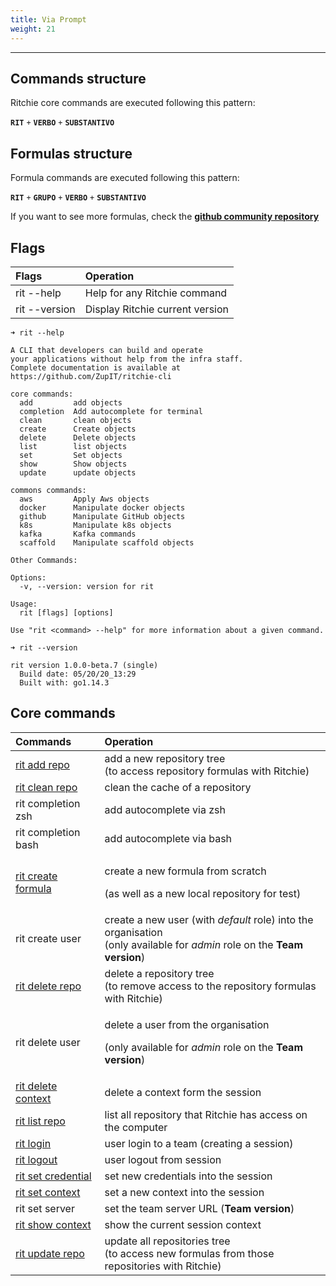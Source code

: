 ```yaml
---
title: Via Prompt
weight: 21
---
```


---

## Commands structure

Ritchie core commands are executed following this pattern:

**`RIT`** `+` **`VERBO`** `+` **`SUBSTANTIVO`**

## Formulas structure

Formula commands are executed following this pattern:

**`RIT`** `+` **`GRUPO`**  `+` **`VERBO`** `+` **`SUBSTANTIVO`**

If you want to see more formulas, check the [**github community repository**](https://github.com/ZupIT/ritchie-formulas)

## Flags

| Flags | Operation |
| :--- | :--- |
| rit --help | Help for any Ritchie command |
| rit --version | Display Ritchie current version |

```text
➜ rit --help

A CLI that developers can build and operate
your applications without help from the infra staff.
Complete documentation is available at https://github.com/ZupIT/ritchie-cli

core commands:
  add         add objects
  completion  Add autocomplete for terminal
  clean       clean objects
  create      Create objects
  delete      Delete objects
  list        list objects
  set         Set objects
  show        Show objects
  update      update objects

commons commands:
  aws         Apply Aws objects
  docker      Manipulate docker objects
  github      Manipulate GitHub objects
  k8s         Manipulate k8s objects
  kafka       Kafka commands
  scaffold    Manipulate scaffold objects

Other Commands:

Options:
  -v, --version: version for rit

Usage:
  rit [flags] [options]

Use "rit <command> --help" for more information about a given command.
```

```text
➜ rit --version

rit version 1.0.0-beta.7 (single)
  Build date: 05/20/20_13:29
  Built with: go1.14.3
```

<!--
    TODO: alterar a tabela para o padrão markdown
 -->
## Core commands

<table>
  <thead>
    <tr>
      <th style="text-align:left">Commands</th>
      <th style="text-align:left">Operation</th>
    </tr>
  </thead>
  <tbody>
    <tr>
      <td style="text-align:left"><a href="https://docs.ritchiecli.io/getting-started/commands/using-first-commands/repositories#add-other-repositories">rit add repo</a>
      </td>
      <td style="text-align:left">add a new repository tree
        <br />(to access repository formulas with Ritchie)</td>
    </tr>
    <tr>
      <td style="text-align:left"><a href="https://docs.ritchiecli.io/getting-started/commands/using-first-commands/repositories#clean-a-repository">rit clean repo</a>
      </td>
      <td style="text-align:left">clean the cache of a repository</td>
    </tr>
    <tr>
      <td style="text-align:left">rit completion zsh</td>
      <td style="text-align:left">add autocomplete via zsh</td>
    </tr>
    <tr>
      <td style="text-align:left">rit completion bash</td>
      <td style="text-align:left">add autocomplete via bash</td>
    </tr>
    <tr>
      <td style="text-align:left"><a href="../../use-cases/creating-formulas#step-1-execute-the-formula">rit create formula</a>
      </td>
      <td style="text-align:left">
        <p>create a new formula from scratch</p>
        <p>(as well as a new local repository for test)</p>
      </td>
    </tr>
    <tr>
      <td style="text-align:left">rit create user</td>
      <td style="text-align:left">create a new user (with <em>default</em> role) into the organisation
        <br
        />(only available for <em>admin</em> role on the <b>Team version</b>)</td>
    </tr>
    <tr>
      <td style="text-align:left"><a href="https://docs.ritchiecli.io/getting-started/commands/using-first-commands/repositories#delete-a-repository">rit delete repo</a>
      </td>
      <td style="text-align:left">delete a repository tree
        <br />(to remove access to the repository formulas with Ritchie)</td>
    </tr>
    <tr>
      <td style="text-align:left">rit delete user</td>
      <td style="text-align:left">
        <p>delete a user from the organisation</p>
        <p>(only available for <em>admin</em> role on the <b>Team version</b>)</p>
      </td>
    </tr>
    <tr>
      <td style="text-align:left"><a href="https://docs.ritchiecli.io/getting-started/commands/using-first-commands/context">rit delete context</a>
      </td>
      <td style="text-align:left">delete a context form the session</td>
    </tr>
    <tr>
      <td style="text-align:left"><a href="https://docs.ritchiecli.io/developer/formulas/repository#delete-a-repository">rit list repo</a>
      </td>
      <td style="text-align:left">list all repository that Ritchie has access on the computer</td>
    </tr>
    <tr>
      <td style="text-align:left"><a href="../initialization#login-command">rit login</a>
      </td>
      <td style="text-align:left">user login to a team (creating a session)</td>
    </tr>
    <tr>
      <td style="text-align:left"><a href="../initialization#login-command">rit logout</a>
      </td>
      <td style="text-align:left">user logout from session</td>
    </tr>
    <tr>
      <td style="text-align:left"><a href="https://docs.ritchiecli.io/getting-started/commands/using-first-commands/credentials#set-credentials">rit set credential</a>
      </td>
      <td style="text-align:left">set new credentials into the session</td>
    </tr>
    <tr>
      <td style="text-align:left"><a href="https://docs.ritchiecli.io/getting-started/commands/using-first-commands/context">rit set context</a>
      </td>
      <td style="text-align:left">set a new context into the session</td>
    </tr>
    <tr>
      <td style="text-align:left">rit set server</td>
      <td style="text-align:left">set the team server URL (<b>Team version</b>)</td>
    </tr>
    <tr>
      <td style="text-align:left"><a href="https://docs.ritchiecli.io/getting-started/commands/using-first-commands/context">rit show context</a>
      </td>
      <td style="text-align:left">show the current session context</td>
    </tr>
    <tr>
      <td style="text-align:left"><a href="https://docs.ritchiecli.io/getting-started/commands/using-first-commands/repositories#update-a-repository">rit update repo</a>
      </td>
      <td style="text-align:left">update all repositories tree
        <br />(to access new formulas from those repositories with Ritchie)</td>
    </tr>
  </tbody>
</table>
